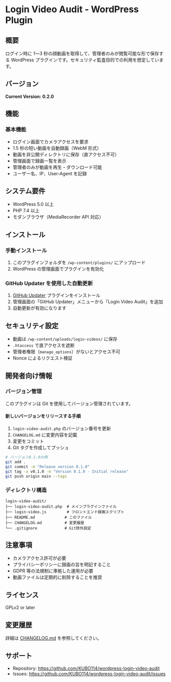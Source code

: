 # Login Video Audit - WordPress Plugin

## 概要

ログイン時に 1〜3 秒の顔動画を取得して、管理者のみが閲覧可能な形で保存する WordPress プラグインです。セキュリティ監査目的での利用を想定しています。

## バージョン

**Current Version: 0.2.0**

## 機能

### 基本機能

- ログイン画面でカメラアクセスを要求
- 1.5 秒の短い動画を自動録画（WebM 形式）
- 動画を非公開ディレクトリに保存（直アクセス不可）
- 管理画面で録画一覧を表示
- 管理者のみが動画を再生・ダウンロード可能
- ユーザー名、IP、User-Agent を記録

## システム要件

- WordPress 5.0 以上
- PHP 7.4 以上
- モダンブラウザ（MediaRecorder API 対応）

## インストール

### 手動インストール

1. このプラグインフォルダを `/wp-content/plugins/` にアップロード
2. WordPress の管理画面でプラグインを有効化

### GitHub Updater を使用した自動更新

1. [GitHub Updater](https://github.com/afragen/github-updater) プラグインをインストール
2. 管理画面の「GitHub Updater」メニューから「Login Video Audit」を追加
3. 自動更新が有効になります

## セキュリティ設定

- 動画は `/wp-content/uploads/login-videos/` に保存
- `.htaccess` で直アクセスを遮断
- 管理者権限（`manage_options`）がないとアクセス不可
- Nonce によるリクエスト検証

## 開発者向け情報

### バージョン管理

このプラグインは Git を使用してバージョン管理されています。

#### 新しいバージョンをリリースする手順

1. `login-video-audit.php` のバージョン番号を更新
2. `CHANGELOG.md` に変更内容を記載
3. 変更をコミット
4. Git タグを作成してプッシュ

```bash
# バージョン0.1.0の例
git add .
git commit -m "Release version 0.1.0"
git tag -a v0.1.0 -m "Version 0.1.0 - Initial release"
git push origin main --tags
```

### ディレクトリ構造

```
login-video-audit/
├── login-video-audit.php  # メインプラグインファイル
├── login-video.js         # フロントエンド録画スクリプト
├── README.md             # このファイル
├── CHANGELOG.md          # 変更履歴
└── .gitignore            # Git除外設定
```

## 注意事項

- カメラアクセス許可が必要
- プライバシーポリシーに録画の旨を明記すること
- GDPR 等の法規制に準拠した運用が必要
- 動画ファイルは定期的に削除することを推奨

## ライセンス

GPLv2 or later

## 変更履歴

詳細は [CHANGELOG.md](CHANGELOG.md) を参照してください。

## サポート

- Repository: https://github.com/KUBO114/wordpress-login-video-audit
- Issues: https://github.com/KUBO114/wordpress-login-video-audit/issues
